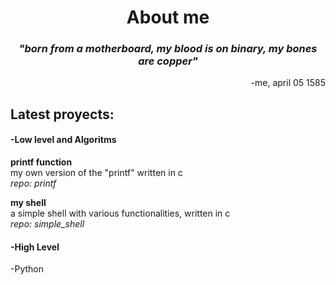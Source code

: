<h1 align="center">About me</h1>

_<h3 align="center">"born from a motherboard, my blood is on binary, my bones are copper"</h3>_
<p align="right">-me, april 05 1585</p>

<h2>Latest proyects:</h2>
<h4>-Low level and Algoritms</h4>
<p><strong>printf function</strong><br>my own version of the "printf" written in c<br><em>repo: printf</em></p>

<p><strong>my shell</strong><br>a simple shell with various functionalities, written in c<br><em>repo: simple_shell</em></p>

<h4>-High Level</h4>
<p>-Python</p>

